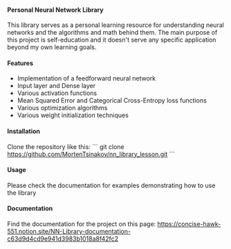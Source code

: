 #### Personal Neural Network Library

This library serves as a personal learning resource for understanding neural networks and the algorithms and math behind them. The main purpose of this project is self-education and it doesn't serve any specific application beyond my own learning goals.

#### Features

- Implementation of a feedforward neural network
- Input layer and Dense layer
- Various activation functions
- Mean Squared Error and Categorical Cross-Entropy loss functions
- Various optimization algorithms
- Various weight initialization techniques

#### Installation

Clone the repository like this:
´´´
git clone https://github.com/MortenTsinakov/nn_library_lesson.git
´´´

#### Usage

Please check the documentation for examples demonstrating how to use the library

#### Documentation

Find the documentation for the project on this page:
https://concise-hawk-551.notion.site/NN-Library-documentation-c63d9d4cd9e941d3983b1018a8f42fc2
